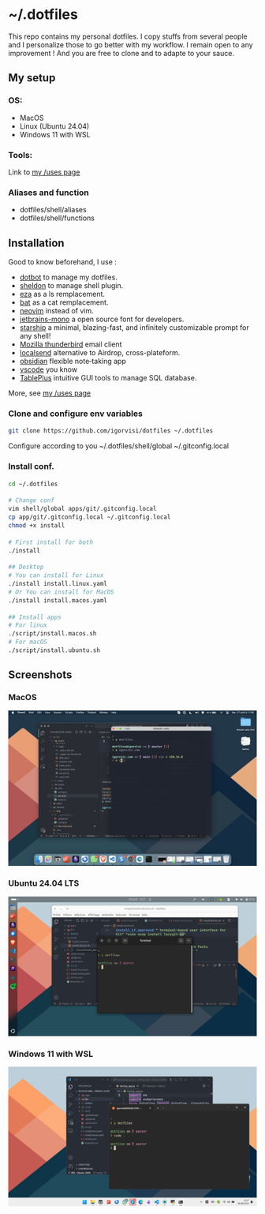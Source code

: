 # ~/.dotfiles

This repo contains my personal dotfiles. I copy stuffs from several people and I personalize those to go better with my workflow. I remain open to any improvement ! And you are free to clone and to adapte to your sauce.

## My setup

### OS:
* MacOS
* Linux (Ubuntu 24.04)
* Windows 11 with WSL

### Tools:
Link to [my /uses page](https://igorvisi.com/uses)

### Aliases and function
* dotfiles/shell/aliases
* dotfiles/shell/functions

## Installation
Good to know beforehand, I use :
* [dotbot](github.com/anishathalye/dotbot) to manage my dotfiles.
* [sheldon](https://github.com/rossmacarthur/sheldon) to manage shell plugin.
* [eza](https://github.com/eza-community/eza) as a ls remplacement.
* [bat](https://github.com/sharkdp/bat) as a cat remplacement.
* [neovim](https://github.com/neovim/neovim) instead of vim.
* [jetbrains-mono](https://www.jetbrains.com/lp/mono/) a open source font for developers.
* [starship](https://starship.rs/) a minimal, blazing-fast, and infinitely customizable prompt for any shell!
* [Mozilla thunderbird](https://www.thunderbird.net/) email client
* [localsend](https://localsend.org/) alternative to Airdrop, cross-plateform.
* [obsidian](https://obsidian.md/) flexible note‑taking app
* [vscode](https://code.visualstudio.com/) you know
* [TablePlus](https://tableplus.com/)  intuitive GUI tools to manage SQL database.

More, see [my /uses page](https://igorvisi.com/uses)

### Clone and configure env variables
```bash
git clone https://github.com/igorvisi/dotfiles ~/.dotfiles
```
Configure according to you
~/.dotfiles/shell/global
~/.gitconfig.local

### Install conf.
```bash
cd ~/.dotfiles

# Change conf
vim shell/global apps/git/.gitconfig.local
cp app/git/.gitconfig.local ~/.gitconfig.local
chmod +x install

# First install for both
./install

## Desktop
# You can install for Linux
./install install.linux.yaml
# Or You can install for MacOS
./install install.macos.yaml

## Install apps
# For linux
./script/install.macos.sh
# For macOS
./script/install.ubuntu.sh
```

## Screenshots

### MacOS
![Macos](screenshot-macos.png)

### Ubuntu 24.04 LTS
![Linux](screenshot-linux.png)


### Windows 11 with WSL
![Windows ](screenshot-windows.png)